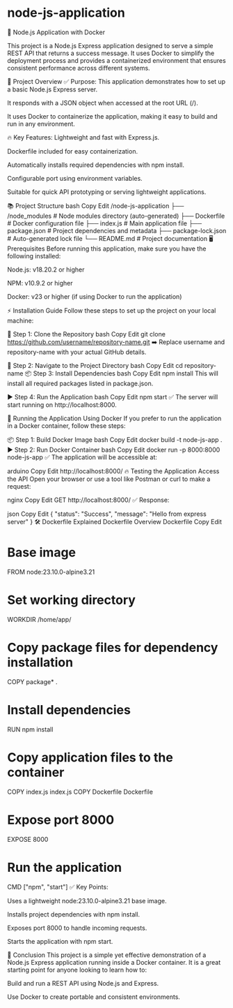 # node-js-application
🚀 Node.js Application with Docker

This project is a Node.js Express application designed to serve a simple REST API that returns a success message. It uses Docker to simplify the deployment process and provides a containerized environment that ensures consistent performance across different systems.

📄 Project Overview
✅ Purpose:
This application demonstrates how to set up a basic Node.js Express server.

It responds with a JSON object when accessed at the root URL (/).

It uses Docker to containerize the application, making it easy to build and run in any environment.

🔥 Key Features:
Lightweight and fast with Express.js.

Dockerfile included for easy containerization.

Automatically installs required dependencies with npm install.

Configurable port using environment variables.

Suitable for quick API prototyping or serving lightweight applications.

📚 Project Structure
bash
Copy
Edit
/node-js-application
├── /node_modules        # Node modules directory (auto-generated)
├── Dockerfile           # Docker configuration file
├── index.js             # Main application file
├── package.json         # Project dependencies and metadata
├── package-lock.json    # Auto-generated lock file
└── README.md            # Project documentation
🖥️ Prerequisites
Before running this application, make sure you have the following installed:

Node.js: v18.20.2 or higher

NPM: v10.9.2 or higher

Docker: v23 or higher (if using Docker to run the application)

⚡️ Installation Guide
Follow these steps to set up the project on your local machine:

📝 Step 1: Clone the Repository
bash
Copy
Edit
git clone https://github.com/username/repository-name.git
➡️ Replace username and repository-name with your actual GitHub details.

📂 Step 2: Navigate to the Project Directory
bash
Copy
Edit
cd repository-name
📦 Step 3: Install Dependencies
bash
Copy
Edit
npm install
This will install all required packages listed in package.json.

▶️ Step 4: Run the Application
bash
Copy
Edit
npm start
✅ The server will start running on http://localhost:8000.

🐳 Running the Application Using Docker
If you prefer to run the application in a Docker container, follow these steps:

📦 Step 1: Build Docker Image
bash
Copy
Edit
docker build -t node-js-app .
▶️ Step 2: Run Docker Container
bash
Copy
Edit
docker run -p 8000:8000 node-js-app
✅ The application will be accessible at:

arduino
Copy
Edit
http://localhost:8000/
🔥 Testing the Application
Access the API
Open your browser or use a tool like Postman or curl to make a request:

nginx
Copy
Edit
GET http://localhost:8000/
✅ Response:

json
Copy
Edit
{
    "status": "Success",
    "message": "Hello from express server"
}
🛠️ Dockerfile Explained
Dockerfile Overview
Dockerfile
Copy
Edit
# Base image
FROM node:23.10.0-alpine3.21

# Set working directory
WORKDIR /home/app/

# Copy package files for dependency installation
COPY package* .

# Install dependencies
RUN npm install

# Copy application files to the container
COPY index.js index.js
COPY Dockerfile Dockerfile

# Expose port 8000
EXPOSE 8000

# Run the application
CMD ["npm", "start"]
✅ Key Points:

Uses a lightweight node:23.10.0-alpine3.21 base image.

Installs project dependencies with npm install.

Exposes port 8000 to handle incoming requests.

Starts the application with npm start.

🎯 Conclusion
This project is a simple yet effective demonstration of a Node.js Express application running inside a Docker container. It is a great starting point for anyone looking to learn how to:

Build and run a REST API using Node.js and Express.

Use Docker to create portable and consistent environments.









